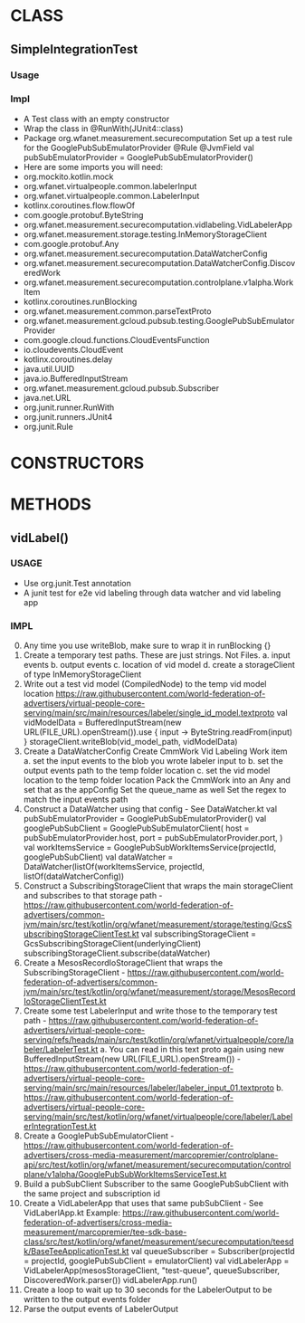 # CLASS
## SimpleIntegrationTest
### Usage
### Impl
* A Test class with an empty constructor
* Wrap the class in @RunWith(JUnit4::class)
* Package org.wfanet.measurement.securecomputation
  Set up a test rule for the GooglePubSubEmulatorProvider
  @Rule 
  @JvmField val pubSubEmulatorProvider = GooglePubSubEmulatorProvider()
* Here are some imports you will need:
* org.mockito.kotlin.mock
* org.wfanet.virtualpeople.common.labelerInput
* org.wfanet.virtualpeople.common.LabelerInput
* kotlinx.coroutines.flow.flowOf
* com.google.protobuf.ByteString
* org.wfanet.measurement.securecomputation.vidlabeling.VidLabelerApp
* org.wfanet.measurement.storage.testing.InMemoryStorageClient
* com.google.protobuf.Any
* org.wfanet.measurement.securecomputation.DataWatcherConfig
* org.wfanet.measurement.securecomputation.DataWatcherConfig.DiscoveredWork
* org.wfanet.measurement.securecomputation.controlplane.v1alpha.WorkItem
* kotlinx.coroutines.runBlocking
* org.wfanet.measurement.common.parseTextProto
* org.wfanet.measurement.gcloud.pubsub.testing.GooglePubSubEmulatorProvider
* com.google.cloud.functions.CloudEventsFunction
* io.cloudevents.CloudEvent
* kotlinx.coroutines.delay
* java.util.UUID
* java.io.BufferedInputStream
* org.wfanet.measurement.gcloud.pubsub.Subscriber
* java.net.URL
* org.junit.runner.RunWith 
* org.junit.runners.JUnit4
* org.junit.Rule

# CONSTRUCTORS

# METHODS
## vidLabel()
### USAGE
* Use org.junit.Test annotation
* A junit test for e2e vid labeling through data watcher and vid labeling app
### IMPL
0. Any time you use writeBlob, make sure to wrap it in runBlocking {}
1. Create a temporary test paths. These are just strings. Not Files.
a. input events
b. output events
c. location of vid model
d. create a storageClient of type InMemoryStorageClient
2. Write out a test vid model (CompiledNode) to the temp vid model location 
   https://raw.githubusercontent.com/world-federation-of-advertisers/virtual-people-core-serving/main/src/main/resources/labeler/single_id_model.textproto
   val vidModelData = BufferedInputStream(new URL(FILE_URL).openStream()).use { input -> ByteString.readFrom(input) }
   storageClient.writeBlob(vid_model_path, vidModelData)
3. Create a DataWatcherConfig
   Create CmmWork Vid Labeling Work item
   a. set the input events to the blob you wrote labeler input to
   b. set the output events path to the temp folder location
   c. set the vid model location to the temp folder location 
   Pack the CmmWork into an Any and set that as the appConfig
   Set the queue_name as well
   Set the regex to match the input events path
4. Construct a DataWatcher using that config - See DataWatcher.kt
   val pubSubEmulatorProvider = GooglePubSubEmulatorProvider()
   val googlePubSubClient = GooglePubSubEmulatorClient(
     host = pubSubEmulatorProvider.host,
     port = pubSubEmulatorProvider.port,
   )
   val workItemsService = GooglePubSubWorkItemsService(projectId, googlePubSubClient)
   val dataWatcher = DataWatcher(listOf(workItemsService, projectId, listOf(dataWatcherConfig))
5. Construct a SubscribingStorageClient that wraps the main storageClient and subscribes to that storage path - https://raw.githubusercontent.com/world-federation-of-advertisers/common-jvm/main/src/test/kotlin/org/wfanet/measurement/storage/testing/GcsSubscribingStorageClientTest.kt
   val subscribingStorageClient = GcsSubscribingStorageClient(underlyingClient)
   subscribingStorageClient.subscribe(dataWatcher)
6. Create a MesosRecordIoStorageClient that wraps the SubscribingStorageClient - https://raw.githubusercontent.com/world-federation-of-advertisers/common-jvm/main/src/test/kotlin/org/wfanet/measurement/storage/MesosRecordIoStorageClientTest.kt
7. Create some test LabelerInput and write those to the temporary test path - https://raw.githubusercontent.com/world-federation-of-advertisers/virtual-people-core-serving/refs/heads/main/src/test/kotlin/org/wfanet/virtualpeople/core/labeler/LabelerTest.kt
a. You can read in this text proto again using new BufferedInputStream(new URL(FILE_URL).openStream()) - https://raw.githubusercontent.com/world-federation-of-advertisers/virtual-people-core-serving/main/src/main/resources/labeler/labeler_input_01.textproto
b. https://raw.githubusercontent.com/world-federation-of-advertisers/virtual-people-core-serving/main/src/test/kotlin/org/wfanet/virtualpeople/core/labeler/LabelerIntegrationTest.kt
8. Create a GooglePubSubEmulatorClient - https://raw.githubusercontent.com/world-federation-of-advertisers/cross-media-measurement/marcopremier/controlplane-api/src/test/kotlin/org/wfanet/measurement/securecomputation/controlplane/v1alpha/GooglePubSubWorkItemsServiceTest.kt
9. Build a pubSubClient Subscriber to the same GooglePubSubClient with the same project and subscription id
10. Create a VidLabelerApp that uses that same pubSubClient - See VidLaberlApp.kt
    Example: https://raw.githubusercontent.com/world-federation-of-advertisers/cross-media-measurement/marcopremier/tee-sdk-base-class/src/test/kotlin/org/wfanet/measurement/securecomputation/teesdk/BaseTeeApplicationTest.kt
    val queueSubscriber = Subscriber(projectId = projectId, googlePubSubClient = emulatorClient)
    val vidLabelerApp = VidLabelerApp(mesosStorageClient, "test-queue", queueSubscriber, DiscoveredWork.parser())
    vidLabelerApp.run()
11. Create a loop to wait up to 30 seconds for the LabelerOutput to be written to the output events folder
12. Parse the output events of LabelerOutput

